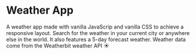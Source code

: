 # Weather App
A weather app made with vanilla JavaScrip and vanilla CSS to achieve a responsive layout. Search for the weather in your current city or anywhere else in the world. It also features a 5-day forecast weather. Weather data come from the Weatherbit weather API ☀️
